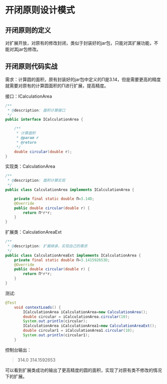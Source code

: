 # 开闭原则设计模式

## 开闭原则的定义

对扩展开放，对原有的修改封闭，类似于封装好的jar包，只能对其扩展功能，不能对其jar包修改。

## 开闭原则代码实战

需求：计算圆的面积，原有封装好的jar包中定义的Π是3.14，但是需要更高的精度就需要对原有的计算圆面积的Π进行扩展，提高精度。

接口：ICalculationArea

```java
/**
 * @description: 面积计算接口
 */
public interface ICalculationArea {

    /**
     * 计算面积
     * @param r
     * @return
     */
    double circular(double r);
}
```

实现类：CalculationArea

```java
/**
 * @description: 面积计算实现
 */
public class CalculationArea implements ICalculationArea {

    private final static double Π=3.14D;
    @Override
    public double circular(double r) {
        return Π*r*r;
    }
}
```

扩展类：CalculationAreaExt

```java
/**
 * @description: 扩展继承，实现自己的需求
 */
public class CalculationAreaExt implements ICalculationArea {
    private final static double Π=3.141592653D;
    @Override
    public double circular(double r) {
        return Π*r*r;
    }
}
```

测试:

```java
@Test
    void contextLoads() {
        ICalculationArea iCalculationArea=new CalculationArea();
        double circular = iCalculationArea.circular(10);
        System.out.println(circular);
        ICalculationArea iCalculationArea1=new CalculationAreaExt();
        double circular1 = iCalculationArea1.circular(10);
        System.out.println(circular1);
    }
```

控制台输出：

>314.0
>314.1592653

可以看到扩展类成功的输出了更高精度的圆的面积，实现了对原有类不修改的情况下的扩展。
